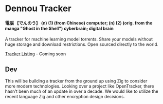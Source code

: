 # Dennou Tracker
#### 電脳 【でんのう】 (n) (1) (from Chinese) computer; (n) (2) (orig. from the manga "Ghost in the Shell") cyberbrain; digital brain

A tracker for machine learning model torrents. Share your models without huge storage and download restrictions. Open sourced directly to the world.

[Tracker Listing]() - Coming soon

## Dev

This will be building a tracker from the ground up using Zig to consider more modern technologies. Looking over a project like OpenTracker, there hasn't been much of an update in over a decade. We would like to utilize the recent language Zig and other encryption design decisions.
